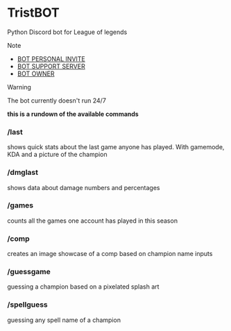 # TristBOT
Python Discord bot for League of legends

> [!NOTE]
> - [BOT PERSONAL INVITE](https://discord.com/api/oauth2/authorize?client_id=935821326420176897&permissions=2147485696&scope=bot)
> - [BOT SUPPORT SERVER](https://discord.gg/sv7b64nk8Y)
> - [BOT OWNER](https://discordapp.com/users/461859360931315713/)

> [!WARNING]
> The bot currently doesn't run 24/7

**this is a rundown of the available commands**

### /last
shows quick stats about the last game anyone has played. With gamemode, KDA and a picture of the champion


### /dmglast
shows data about damage numbers and percentages


### /games
counts all the games one account has played in this season


### /comp
creates an image showcase of a comp based on champion name inputs


### /guessgame
guessing a champion based on a pixelated splash art


### /spellguess
guessing any spell name of a champion
